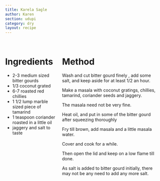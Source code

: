 ```yaml
---
title: Karela Sagle
author: Karen
section: udupi
category: dry
layout: recipe
---
```



<br>
<div class='columns'> <div class='column is-one-third p-3' markdown='1'>

# Ingredients

* 2-3 medium sized bitter gourds
* 1/3 coconut grated
* 6-7 roasted red chillies
* 1 1/2 lump marble sized piece of tamarind
* 1 teaspoon coriander roasted in a little oil
* jaggery and salt to taste




</div> <div class='column is-two-thirds p-3' markdown='1'>

# Method

Wash and cut bitter gourd finely , add some salt, and keep aside for at least 1/2 an hour.

Make a masala with coconut gratings, chillies, tamarind, coriander seeds and jaggery. 

The masala need not be very fine.

Heat oil, and put in some of the bitter gourd after squeezing thoroughly

Fry till brown, add masala and a little masala water.

Cover and cook for a while.

Then open the lid and keep on a low flame till done.

As salt is added to bitter gourd initially, there may not be any need to add any more salt.



</div> </div>
